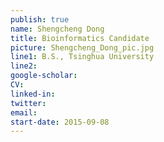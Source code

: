 ```yaml
---
publish: true
name: Shengcheng Dong
title: Bioinformatics Candidate
picture: Shengcheng_Dong_pic.jpg
line1: B.S., Tsinghua University
line2:
google-scholar: 
CV:
linked-in: 
twitter:
email:
start-date: 2015-09-08
---
```

